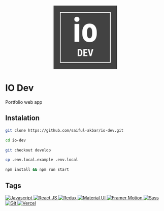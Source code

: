 <p align="center">
  <img src="public/images/logo/logo-dark.webp" width="200" height="200">
</p>

# IO Dev

Portfolio web app

## Instalation

```bash
git clone https://github.com/saiful-akbar/io-dev.git
```

```bash
cd io-dev
```

```bash
git checkout develop
```

```bash
cp .env.local.example .env.local
```

```bash
npm install && npm run start
```

## Tags

<div>
  <a href="https://www.javascript.com/" target="_blank">
    <img alt="Javascript" src="https://img.shields.io/badge/JavaScript-323330?style=for-the-badge&logo=javascript&logoColor=F7DF1E" />
  </a>
  <a href="https://reactjs.org/" target="_blank">
    <img alt="React JS" src="https://img.shields.io/badge/React-20232A?style=for-the-badge&logo=react&logoColor=61DAFB" />
  </a>
  <a href="https://redux.js.org/" target="_blank">
    <img alt="Redux" src="https://img.shields.io/badge/Redux-593D88?style=for-the-badge&logo=redux&logoColor=white" />
  </a>
  <a href="https://mui.com/" target="_blank">
    <img alt="Material UI" src="https://img.shields.io/badge/Material--UI-0081CB?style=for-the-badge&logo=material-ui&logoColor=white" />
  </a>
  <a href="https://www.framer.com/motion/" target="_blank">
    <img alt="Framer Motion" src="https://img.shields.io/badge/Framer-black?style=for-the-badge&logo=framer&logoColor=blue" />
  </a>
  <a href="https://sass-lang.com/" target="_blank">
    <img alt="Sass" src="https://img.shields.io/badge/Sass-CC6699?style=for-the-badge&logo=sass&logoColor=white" />
  </a>
  <a href="https://git-scm.com/" target="_blank">
    <img alt="Git" src="https://img.shields.io/badge/Git-F05032?style=for-the-badge&logo=git&logoColor=white" />
  </a>
   <a href="https://vercel.com/" target="_blank">
    <img alt="Vercel" src="https://img.shields.io/badge/Vercel-000000?style=for-the-badge&logo=vercel&logoColor=white" />
  </a>
</div>
